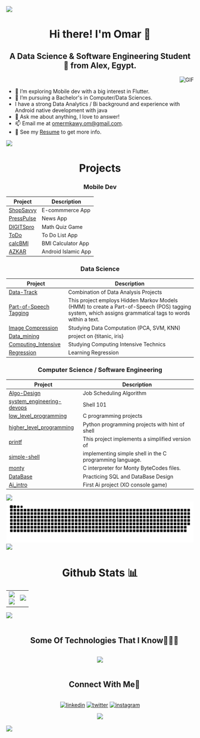 

<!--horizontal divider(gradiant)-->
<img src="https://user-images.githubusercontent.com/73097560/115834477-dbab4500-a447-11eb-908a-139a6edaec5c.gif">
<h1 align="center" title="hehehe"> Hi there! I'm Omar 👋</h3>


<h2 align="center">
A Data Science & Software Engineering Student 🚀 from Alex, Egypt.
</h2>


  <img align="right" alt="GIF" src="https://i.pinimg.com/originals/e4/26/70/e426702edf874b181aced1e2fa5c6cde.gif" />


<br>

- 🌱 I’m exploring Mobile dev with a big interest in Flutter. 
- 💼 I’m pursuing a Bachelor's in Computer/Data Sciences.
- I have a strong Data Analytics / Bi background and experience with Android native development with java
- 💬 Ask me about anything, I love to answer!
- 📫 Email me at [omermkawy.om@gmail.com](mailto:omer.mkawy.om@gmail.com).
- 📝 See my [Resume](https://drive.google.com/drive/folders/1p6xD7SrvFjtdgTt_7NITtbdPpFcO2xXb?usp=sharing) to get more info.


<!--horizontal divider(gradiant)-->
<img src="https://user-images.githubusercontent.com/73097560/115834477-dbab4500-a447-11eb-908a-139a6edaec5c.gif">


<h1 align="center">
Projects
</h1>

<div align="center">

### Mobile Dev
| Project | Description |
|---------|-------------|
| [ShopSavvy](https://github.com/omar546/ShopSavvy#readme) | E-commmerce App |
| [PressPulse](https://github.com/omar546/PressPulse#readme) | News App |
| [DIGITSpro](https://github.com/omar546/digits_pro#readme) | Math Quiz Game |
| [ToDo](https://github.com/omar546/To-Do#readme) | To Do List App |
| [calcBMI](https://github.com/omar546/calcBMI#readme) | BMI Calculator App |
| [AZKAR](https://github.com/omar546/azkar_app#readme) | Android Islamic App |


</div>

<div align="center">

### Data Science
| Project | Description |
|---------|-------------|
| [Data-Track](https://github.com/omar546/Data-Track) | Combination of Data Analysis Projects |
| [Part-of-Speech Tagging](https://github.com/omar546/Stochastic) | This project employs Hidden Markov Models (HMM) to create a Part-of-Speech (POS) tagging system, which assigns grammatical tags to words within a text. |
| [Image Compression](https://github.com/omar546/Computation) | Studying Data Computation (PCA, SVM, KNN) |
| [Data_mining](https://github.com/omar546/Data_mining) | project on {titanic, iris} |
| [Computing_Intensive](https://github.com/omar546/Computing_Intensive) | Studying Computing Intensive Technics |
| [Regression](https://github.com/omar546/Regression_learning) | Learning Regression |

</div>

<div align="center">

### Computer Science / Software Engineering
| Project | Description |
|---------|-------------|
| [Algo-Design](https://github.com/omar546/Algo-Design) | Job Scheduling Algorithm |
| [system_engineering-devops](https://github.com/omar546/alx-system_engineering-devops) | Shell 101 |
| [low_level_programming](https://github.com/omar546/alx-low_level_programming) | C programming projects |
| [higher_level_programming](https://github.com/omar546/alx-higher_level_programming) | Python programming projects with hint of shell |
| [printf](https://github.com/omar546/printf) | This project implements a simplified version of |
| [simple-shell](https://github.com/SeragAmged/simple_shell) | implementing simple shell in the C programming language.  |
| [monty](https://github.com/omar546/monty) | C interpreter for Monty ByteCodes files.  |
| [DataBase](https://github.com/omar546/DataBase) | Practicing SQL and DataBase Design |
| [Ai_intro](https://github.com/omar546/Ai_intro) | First Ai project (XO console game) |

</div>


<!--horizontal divider(gradiant)-->
<img src="https://user-images.githubusercontent.com/73097560/115834477-dbab4500-a447-11eb-908a-139a6edaec5c.gif">



<!--- snake -->
<div align="center">
  <img  src="https://github.com/1999AZZAR/1999AZZAR/blob/main/resources/img/grid-snake.svg"
       alt="snake" /></a>
</div>

<!--horizontal divider(gradiant)-->
<img src="https://user-images.githubusercontent.com/73097560/115834477-dbab4500-a447-11eb-908a-139a6edaec5c.gif">
 
</td>



<h1 align="center">
Github Stats 📊
</h1>

<table align="center" width="100%">
  <tr>
    <td width="50%" align="left">
            <img src="https://github-readme-stats.vercel.app/api?username=omar546&show_icons=true&theme=dark" /><br/>
      <img src="https://github-readme-streak-stats.herokuapp.com/?user=omar546&theme=dark&hide_border=false" /><br/>
    </td>
    <td width="50%" align="right">
      <img src="https://github-readme-stats.anuraghazra1.vercel.app/api/top-langs/?username=omar546&theme=dark&hide_border=false&no-bg=true&no-frame=true&langs_count=10" />
    </td>
  </tr>
</table>




<!--horizontal divider(gradiant)-->
<img src="https://user-images.githubusercontent.com/73097560/115834477-dbab4500-a447-11eb-908a-139a6edaec5c.gif">




<!--h1 without bottom border-->
<div id="user-content-toc">
  <ul align="center">
    <summary><h2 style="display: inline-block">Some Of Technologies That I Know👨🏻‍💻</h2></summary>
  </ul>
</div>
<!--tech stack icons-->
<p align="center">
  <a href="https://skillicons.dev">
    <img src="https://skillicons.dev/icons?i=py,r,java,dart,flutter,androidstudio,vscode,firebase,c,bash,git,html,css,linux&perline=14" />
  </a>
</p>


<!-- Connect with me -->
<!--h2 without bottom border-->
<div id="user-content-toc">
  <ul align="center">
    <summary><h2 style="display: inline-block">Connect With Me🤝</h2></summary>
  </ul>
</div>

<!--icons and links-->
<p align="center">
<a href="https://www.linkedin.com/in/omar-mk/" target="blank"><img align="center" src="https://user-images.githubusercontent.com/88904952/234979284-68c11d7f-1acc-4f0c-ac78-044e1037d7b0.png" alt="linkedin" height="40" width="40" /></a>
<a href="https://twitter.com/omarmek58065204" target="blank"><img align="center" src="https://user-images.githubusercontent.com/88904952/234980676-61bfb021-ecc8-48f7-88e6-34c1b06c4a58.png" alt="twitter" height="40" width="40" /></a> 
<a href="https://www.instagram.com/omar_mekkawy.21/" target="blank"><img align="center" src="https://user-images.githubusercontent.com/88904952/234981169-2dd1e58f-4b7e-468c-8213-034ba62156c3.png" alt="instagram" height="40" width="40" /></a>

  
</p>


<!--profile visit count-->
<div align="center">
  
[![](https://visitcount.itsvg.in/api?id=omar546&icon=3&color=12)](https://visitcount.itsvg.in)
  
</div>

<!--horizontal divider(gradiant)-->
<img src="https://user-images.githubusercontent.com/73097560/115834477-dbab4500-a447-11eb-908a-139a6edaec5c.gif">

